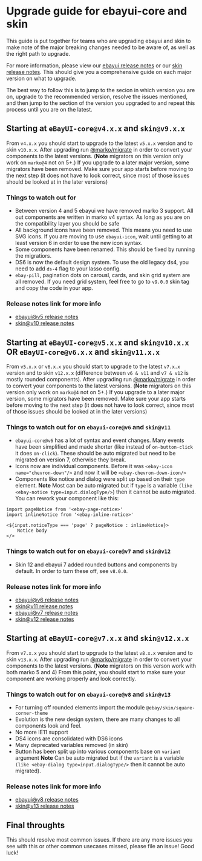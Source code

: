 # Upgrade guide for ebayui-core and skin

This guide is put together for teams who are upgrading ebayui and skin to make note of the major breaking changes needed to be aware of, as well as the right path to upgrade.

For more information, please view our [ebayui release notes](https://github.com/eBay/ebayui-core/releases/) or our [skin release notes](https://github.com/eBay/skin/releases/). This should give you a comprehensive guide on each major version on what to upgrade.

The best way to follow this is to jump to the secion in which version you are on, upgrade to the recommended version, resolve the issues mentioned, and then jump to the section of the version you upgraded to and repeat this process until you are on the latest.

## Starting at `eBayUI-core@v4.x.x` and `skin@v9.x.x`

From `v4.x.x` you should start to upgrade to the latest `v5.x.x` version and to skin `v10.x.x`. After upgrading run [@marko/migrate](https://github.com/marko-js/cli/tree/main/packages/migrate) in order to convert your components to the latest versions. (**Note** migrators on this version only work on `marko@4` not on 5+.)
If you upgrade to a later major version, some migrators have been removed.
Make sure your app starts before moving to the next step (it does not have to look correct, since most of those issues should be looked at in the later versions)

### Things to watch out for

-   Between version 4 and 5 ebayui we have removed marko 3 support. All out components are written in marko v4 syntax. As long as you are on the compatibility layer you should be safe
-   All background icons have been removed. This means you need to use SVG icons. If you are moving to use `ebayui-icon`, wait until getting to at least version 6 in order to use the new icon syntax.
-   Some components have been renamed. This should be fixed by running the migratiors.
-   DS6 is now the default design system. To use the old legacy ds4, you need to add `ds-4` flag to your lasso config.
-   `ebay-pill`, pagination dots on carousl, cards, and skin grid system are all removed. If you need grid system, feel free to go to `v9.0.0` skin tag and copy the code in your app.

### Release notes link for more info

-   [ebayui@v5 release notes](https://github.com/eBay/ebayui-core/releases/tag/v5.0.0)
-   [skin@v10 release notes](https://github.com/eBay/skin/releases/tag/v10.0.0)

## Starting at `eBayUI-core@v5.x.x` and `skin@v10.x.x` OR `eBayUI-core@v6.x.x` and `skin@v11.x.x`

From `v5.x.x` or `v6.x.x` you should start to upgrade to the latest `v7.x.x` version and to skin `v12.x.x` (difference between `v6 & v11` and `v7 & v12` is mostly rounded components). After upgrading run [@marko/migrate](https://github.com/marko-js/cli/tree/main/packages/migrate) in order to convert your components to the latest versions. (**Note** migrators on this version only work on `marko@4` not on 5+.)
If you upgrade to a later major version, some migrators have been removed.
Make sure your app starts before moving to the next step (it does not have to look correct, since most of those issues should be looked at in the later versions)

### Things to watch out for on `ebayui-core@v6` and `skin@v11`

-   `ebayui-core@v6` has a lot of syntax and event changes. Many events have been simplified and made shorter (like instead of `on-button-click` it does `on-click`). These should be auto migrated but need to be migrated on version 7, otherwise they break.
-   Icons now are individual components. Before it was `<ebay-icon name="chevron-down"/>` and now it will be `<ebay-chevron-down-icon/>`
-   Components like notice and dialog were split up based on their `type` element. **Note** Most can be auto migrated but if `type` is a variable `(like <ebay-notice type=input.dialogType/>`) then it cannot be auto migrated. You can rework your component like this:

```
import pageNotice from '<ebay-page-notice>'
import inlineNotice from '<ebay-inline-notice>'

<${input.noticeType === 'page' ? pageNotice : inlineNotice}>
    Notice body
</>
```

### Things to watch out for on `ebayui-core@v7` and `skin@v12`

-   Skin 12 and ebayui 7 added rounded buttons and components by default. In order to turn these off, see `v8.0.0`.

### Release notes link for more info

-   [ebayui@v6 release notes](https://github.com/eBay/ebayui-core/releases/tag/v6.0.0)
-   [skin@v11 release notes](https://github.com/eBay/skin/releases/tag/v11.0.0)
-   [ebayui@v7 release notes](https://github.com/eBay/ebayui-core/releases/tag/v7.0.0)
-   [skin@v12 release notes](https://github.com/eBay/skin/releases/tag/v12.0.0)

## Starting at `eBayUI-core@v7.x.x` and `skin@v12.x.x`

From `v7.x.x` you should start to upgrade to the latest `v8.x.x` version and to skin `v13.x.x`. After upgrading run [@marko/migrate](https://github.com/marko-js/cli/tree/main/packages/migrate) in order to convert your components to the latest versions. (**Note** migrators on this verson work with both marko 5 and 4)
From this point, you should start to make sure your component are working properly and look correctly.

### Things to watch out for on `ebayui-core@v8` and `skin@v13`

-   For turning off rounded elements import the module `@ebay/skin/square-corner-theme`
-   Evolution is the new design system, there are many changes to all components look and feel.
-   No more IE11 support
-   DS4 icons are consolidated with DS6 icons
-   Many deprecated variables removed (in skin)
-   Button has been split up into various components base on `variant` argument **Note** Can be auto migrated but if the `variant` is a variable `(like <ebay-dialog type=input.dialogType/>` then it cannot be auto migrated).

### Release notes link for more info

-   [ebayui@v8 release notes](https://github.com/eBay/ebayui-core/releases/tag/v8.0.0)
-   [skin@v13 release notes](https://github.com/eBay/skin/releases/tag/v13.0.0)

## Final throughts

This should resolve most common issues. If there are any more issues you see with this or other common usecases missed, please file an issue!
Good luck!
